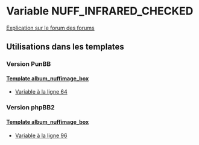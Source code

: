 # Variable NUFF_INFRARED_CHECKED
[Explication sur le forum des forums](http://forum.forumactif.com/t294113-listing-des-variables#NUFF_INFRARED_CHECKED)
## Utilisations dans les templates
### Version PunBB
#### [Template album_nuffimage_box](punbb/album_nuffimage_box.md)
* [Variable à la ligne 64](../punbb/album_nuffimage_box.tpl#L64)
### Version phpBB2
#### [Template album_nuffimage_box](subsilver/album_nuffimage_box.md)
* [Variable à la ligne 96](../subsilver/album_nuffimage_box.tpl#L96)